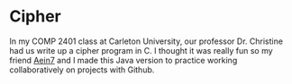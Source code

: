 # Cipher
In my COMP 2401 class at Carleton University, our professor Dr. Christine had us write up a cipher program in C. I thought it was really fun so my friend [Aein7](https://github.com/aein7) and I made this Java version to practice working collaboratively on projects with Github.

